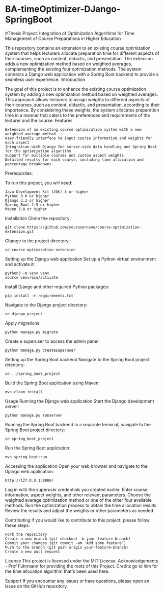 # BA-timeOptimizer-DJango-SpringBoot

#Thesis Project: Integration of Optimization Algorithms for Time Management of Course Preparations in Higher Education

This repository contains an extension to an existing course optimization system that helps lecturers allocate preparation time for different aspects of their courses, such as content, didactic, and presentation. The extension adds a new optimization method based on weighted averages, complementing the existing four optimization methods. The system connects a Django web application with a Spring Boot backend to provide a seamless user experience.
Introduction

The goal of this project is to enhance the existing course optimization system by adding a new optimization method based on weighted averages. This approach allows lecturers to assign weights to different aspects of their courses, such as content, didactic, and presentation, according to their importance. By considering these weights, the system allocates preparation time in a manner that caters to the preferences and requirements of the lecturer and the course.
Features

    Extension of an existing course optimization system with a new weighted average method
    User-friendly interface to input course information and weights for each aspect
    Integration with Django for server-side data handling and Spring Boot for the optimization algorithm
    Support for multiple courses and custom aspect weights
    Detailed results for each course, including time allocation and percentage breakdowns

Prerequisites:

To run this project, you will need:

    Java Development Kit (JDK) 8 or higher
    Python 3.6 or higher
    Django 3.2 or higher
    Spring Boot 2.5 or higher
    Maven 3.8 or higher

Installation
Clone the repository:

    git clone https://github.com/yourusername/course-optimization-extension.git

Change to the project directory:

    cd course-optimization-extension

Setting up the Django web application
Set up a Python virtual environment and activate it:

    python3 -m venv venv
    source venv/bin/activate

Install Django and other required Python packages:

    pip install -r requirements.txt

Navigate to the Django project directory:

    cd django_project

Apply migrations:

    python manage.py migrate

Create a superuser to access the admin panel:

    python manage.py createsuperuser

Setting up the Spring Boot backend
Navigate to the Spring Boot project directory:

    cd ../spring_boot_project

Build the Spring Boot application using Maven:

    mvn clean install

Usage
Running the Django web application
Start the Django development server:

    python manage.py runserver

Running the Spring Boot backend
In a separate terminal, navigate to the Spring Boot project directory:

    cd spring_boot_project
    
Run the Spring Boot application:

    mvn spring-boot:run

Accessing the application
Open your web browser and navigate to the Django web application:

    http://127.0.0.1:8000/

Log in with the superuser credentials you created earlier.
Enter course information, aspect weights, and other relevant parameters.
Choose the weighted average optimization method or one of the other four available methods.
Run the optimization process to obtain the time allocation results.
Review the results and adjust the weights or other parameters as needed.

Contributing
If you would like to contribute to this project, please follow these steps:

    Fork the repository
    Create a new branch (git checkout -b your-feature-branch)
    Commit your changes (git commit -am 'Add some feature')
    Push to the branch (git push origin your-feature-branch)
    Create a new pull request
    
License
This project is licensed under the MIT License.
Acknowledgements
    - Prof Fuhrmann for providing the roots of this Project. Credits go to him for the time allocation algorithm that's been used here.   

Support
If you encounter any issues or have questions, please open an issue on the GitHub repository.
